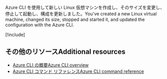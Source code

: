 <span data-ttu-id="95ae5-101">Azure CLI を使用して新しい Linux 仮想マシンを作成し、そのサイズを変更し、停止して起動し、構成を更新しました。</span><span class="sxs-lookup"><span data-stu-id="95ae5-101">You've created a new Linux virtual machine, changed its size, stopped and started it, and updated the configuration with the Azure CLI.</span></span>

<!-- Cleanup sandbox -->
[!include[](../../../includes/azure-sandbox-cleanup.md)]

## <a name="additional-resources"></a><span data-ttu-id="95ae5-102">その他のリソース</span><span class="sxs-lookup"><span data-stu-id="95ae5-102">Additional resources</span></span>

- [<span data-ttu-id="95ae5-103">Azure CLI の概要</span><span class="sxs-lookup"><span data-stu-id="95ae5-103">Azure CLI overview</span></span>](https://docs.microsoft.com/cli/azure/?view=azure-cli-latest)
- [<span data-ttu-id="95ae5-104">Azure CLI コマンド リファレンス</span><span class="sxs-lookup"><span data-stu-id="95ae5-104">Azure CLI command reference</span></span>](https://docs.microsoft.com/cli/azure/reference-index?view=azure-cli-latest)
